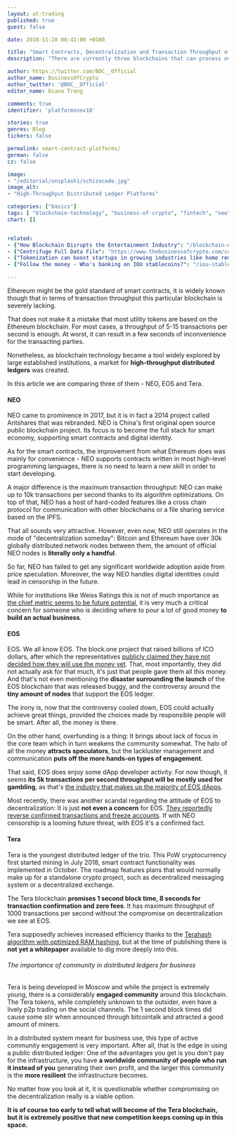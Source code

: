 ```yaml
---
layout: at-trading
published: true
guest: false

date: 2018-11-28 00:41:00 +0100

title: "Smart Contracts, Decentralization and Transaction Throughput of Smart Economy Platforms"
description: "There are currently three blockchains that can process over 1000 transaction per second - NEO, EOS and Tera. NEO's maximum throughput is 10K, EOS gives 5K and Tera 1K. This is a brief comparison of the three blockchains, the value that can be drawn from them and the drawbacks each of them has."

author: https://twitter.com/BOC__Official
author_name: BusinessOfCrypto
author_twitter: '@BOC__Official'
editor_name: Diana Trang

comments: true
identifier: 'platformsnov18'

stories: true
genres: Blog
tickers: false

permalink: smart-contract-platforms/
german: false
cz: false

image:
- "/editorial/unsplash1/schizocode.jpg"
image_alt:
- "High-Throughput Distributed Ledger Platforms"

categories: ["basics"]
tags: [ "blockchain-technology", "business-of-crypto", "fintech", "neo", "tera", "legal-disruption", "eos", "tokenomics"]
chart: []


related:
- {"How Blockchain Disrupts the Entertainment Industry": "/blockchain-entertainment-industry/"}
- {"Centrifuge Full Data File": "https://www.thebusinessofcrypto.com/company/centrifuge/"}
- {"Tokenization can boost startups in growing industries like home remodeling": "/tokenization-startup-boost/"}
- {"Follow the money - Who's banking on IOU stablecoins?": "/iou-stablecoins-potential/"}

---
```


Ethereum might be the gold standard of smart contracts, it is widely known though that in terms of transaction throughput this particular blockchain is severely lacking.

That does not make it a mistake that most utility tokens are based on the Ethereum blockchain. For most cases, a throughput of 5-15 transactions per second is enough. At worst, it can result in a few seconds of inconvenience for the transacting parties.

Nonetheless, as blockchain technology became a tool widely explored by large established institutions, a market for **high-throughput distributed ledgers** was created.

In this article we are comparing three of them - NEO, EOS and Tera.

#### NEO

NEO came to prominence in 2017, but it is in fact a 2014 project called Antshares that was rebranded. NEO is China's first original open source public blockchain project. Its focus is to become the full stack for smart economy, supporting smart contracts and digital identity.

As for the smart contracts, the improvement from what Ethereum does was mainly for convenience - NEO supports contracts written in most high-level programming languages, there is no need to learn a new skill in order to start developing.

A major difference is the maximum transaction throughput: NEO can make up to 10k transactions per second thanks to its algorithm optimizations. On top of that, NEO has a host of hard-coded features like a cross chain protocol for communication with other blockchains or a file sharing service based on the IPFS.

That all sounds very attractive. However, even now, NEO still operates in the mode of "decentralization someday": Bitcoin and Ethereum have over 30k globally distributed network nodes between them, the amount of official NEO nodes is **literally only a handful**.

So far, NEO has failed to get any significant worldwide adoption aside from price speculation. Moreover, the way NEO handles digital identities could lead in censorship in the future.

While for institutions like Weiss Ratings this is not of much importance as [the chief metric seems to be future potential](https://weisscryptocurrencyratings.com/news/neo-the-new-big-controversy-443), it is very much a critical concern for someone who is deciding where to pour a lot of good money **to build an actual business**.


#### EOS

EOS. We all know EOS. The block.one project that raised billions of ICO dollars, after which the representatives [publicly claimed they have not decided how they will use the money yet](https://www.thebusinessofcrypto.com/articles/eos-development-news-summer-2018/). That, most importantly, they did not actually ask for that much, it's just that people gave them all this money. And that's not even mentioning the **disaster surrounding the launch** of the EOS blockchain that was released buggy, and the controversy around the **tiny amount of nodes** that support the EOS ledger.

The irony is, now that the controversy cooled down, EOS could actually achieve great things, provided the choices made by responsible people will be smart. After all, the money is there.

On the other hand, overfunding is a thing: It brings about lack of focus in the core team which in turn weakens the community somewhat. The halo of all the money **attracts speculators**, but the lackluster management and communication **puts off the more hands-on types of engagement**.

That said, EOS does enjoy some dApp developer activity. For now though, it seems **its 5k transactions per second throughput will be mostly used for gambling**, as that's  [the industry that makes up the majority of EOS dApps](https://cryptodaily.co.uk/2018/11/eos-dapps-being-taken-over-by-china).

Most recently, there was another scandal regarding the attitude of EOS to decentralization: It is just **not even a concern** for EOS. [They reportedly reverse confirmed transactions and freeze accounts](https://cointelegraph.com/news/eos-proves-yet-again-that-decentralization-is-not-its-priority). If with NEO censorship is a looming future threat, with EOS it's a confirmed fact.

#### Tera

Tera is the youngest distributed ledger of the trio. This PoW cryptocurrency first started mining in July 2018, smart contract functionality was implemented in October. The roadmap features plans that would normally make up for a standalone crypto project, such as decentralized messaging system or a decentralized exchange.

The Tera blockchain **promises 1 second block time, 8 seconds for transaction confirmation and zero fees**. It has maximum throughput of 1000 transactions per second without the compromise on decentralization we see at EOS.

Tera supposedly achieves increased efficiency thanks to the [Terahash algorithm with optimized RAM hashing](https://bitcointalk.org/index.php?topic=4573801.0), but at the time of publishing there is **not yet a whitepaper** available to dig more deeply into this.

###### The importance of community in distributed ledgers for business

Tera is being developed in Moscow and while the project is extremely young, there is a considerably **engaged community** around this blockchain. The Tera tokens, while completely unknown to the outsider, even have a lively p2p trading on the social channels. The 1 second block times did cause some stir when announced through bitcointalk and attracted a good amount of miners.

In a distributed system meant for business use, this type of active community engagement is very important. After all, that is the edge in using a public distributed ledger: One of the advantages you get is you don't pay for the infrastructure, you have **a worldwide community of people who run it instead of you** generating their own profit, and the larger this community is the **more resilient** the infrastructure becomes.

No matter how you look at it, it is questionable whether compromising on the decentralization really is a viable option.

**It is of course too early to tell what will become of the Tera blockchain, but it is extremely positive that new competition keeps coming up in this space.**
